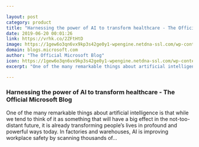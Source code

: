 ```yaml
---

layout: post
category: product
title: "Harnessing the power of AI to transform healthcare - The Official Microsoft Blog"
date: 2019-06-20 00:01:26
link: https://vrhk.co/2ZFtHtD
image: https://1gew6o3qn6vx9kp3s42ge0y1-wpengine.netdna-ssl.com/wp-content/uploads/prod/2019/06/13-Desney-Tan--1024x683.jpg
domain: blogs.microsoft.com
author: "The Official Microsoft Blog"
icon: https://1gew6o3qn6vx9kp3s42ge0y1-wpengine.netdna-ssl.com/wp-content/uploads/2017/08/favicon.jpg
excerpt: "One of the many remarkable things about artificial intelligence is that while we tend to think of it as something that will have a big effect in the not-too-distant future, it is already transforming people’s lives in profound and powerful ways today. In factories and warehouses, AI is improving workplace safety by scanning thousands of..."

---
```


### Harnessing the power of AI to transform healthcare - The Official Microsoft Blog

One of the many remarkable things about artificial intelligence is that while we tend to think of it as something that will have a big effect in the not-too-distant future, it is already transforming people’s lives in profound and powerful ways today. In factories and warehouses, AI is improving workplace safety by scanning thousands of...